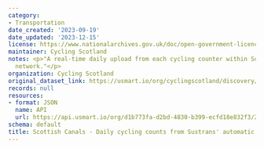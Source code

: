 ```yaml
---
category:
- Transportation
date_created: '2023-09-19'
date_updated: '2023-12-15'
license: https://www.nationalarchives.gov.uk/doc/open-government-licence/version/3/
maintainer: Cycling Scotland
notes: <p>"A real-time daily upload from each cycling counter within Scottish Canals
  network."</p>
organization: Cycling Scotland
original_dataset_link: https://usmart.io/org/cyclingscotland/discovery/discovery-view-detail/a09fc4e9-5fb7-478d-b250-fe8ab2b6ad77
records: null
resources:
- format: JSON
  name: API
  url: https://api.usmart.io/org/d1b773fa-d2bd-4830-b399-ecfd18e832f3/2a977928-2e62-4f5d-a10f-1e720ba4eef3/1/urql
schema: default
title: Scottish Canals - Daily cycling counts from Sustrans' automatic cycling counters
---
```

